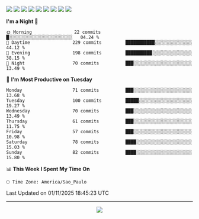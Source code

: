 <p>
  <img src="https://img.shields.io/badge/go-%2300ADD8.svg?style=for-the-badge&logo=go&logoColor=white">
  <img src="https://img.shields.io/badge/typescript-%23007ACC.svg?style=for-the-badge&logo=typescript&logoColor=white">
  <img src="https://img.shields.io/badge/node.js-6DA55F?style=for-the-badge&logo=node.js&logoColor=white">
  <img src="https://img.shields.io/badge/python-3670A0?style=for-the-badge&logo=python&logoColor=ffdd54">
  <img src="https://img.shields.io/badge/Laravel-FF2D20?style=for-the-badge&logo=laravel&logoColor=white">
  <img src="https://img.shields.io/badge/html5-%23E34F26.svg?style=for-the-badge&logo=html5&logoColor=white">
  <img src="https://img.shields.io/badge/css3-%231572B6.svg?style=for-the-badge&logo=css3&logoColor=white">
  <img src="https://img.shields.io/badge/tailwindcss-%2338B2AC.svg?style=for-the-badge&logo=tailwind-css&logoColor=white">
  <img src="https://img.shields.io/badge/AWS-%23FF9900.svg?style=for-the-badge&logo=amazon-aws&logoColor=white">
</p>

<!--START_SECTION:waka-->
**I'm a Night 🦉** 

```text
🌞 Morning                22 commits          █░░░░░░░░░░░░░░░░░░░░░░░░   04.24 % 
🌆 Daytime                229 commits         ███████████░░░░░░░░░░░░░░   44.12 % 
🌃 Evening                198 commits         ██████████░░░░░░░░░░░░░░░   38.15 % 
🌙 Night                  70 commits          ███░░░░░░░░░░░░░░░░░░░░░░   13.49 % 
```
📅 **I'm Most Productive on Tuesday** 

```text
Monday                   71 commits          ███░░░░░░░░░░░░░░░░░░░░░░   13.68 % 
Tuesday                  100 commits         █████░░░░░░░░░░░░░░░░░░░░   19.27 % 
Wednesday                70 commits          ███░░░░░░░░░░░░░░░░░░░░░░   13.49 % 
Thursday                 61 commits          ███░░░░░░░░░░░░░░░░░░░░░░   11.75 % 
Friday                   57 commits          ███░░░░░░░░░░░░░░░░░░░░░░   10.98 % 
Saturday                 78 commits          ████░░░░░░░░░░░░░░░░░░░░░   15.03 % 
Sunday                   82 commits          ████░░░░░░░░░░░░░░░░░░░░░   15.80 % 
```


📊 **This Week I Spent My Time On** 

```text
🕑︎ Time Zone: America/Sao_Paulo
```


 Last Updated on 01/11/2025 18:45:23 UTC
<!--END_SECTION:waka-->

---
<p align="center">
  <img src="https://visitcount.itsvg.in/api?id=OrlatoDev&icon=0&color=12">
</p>
